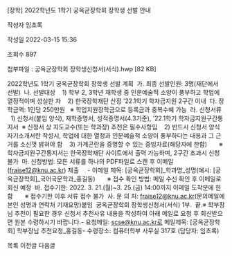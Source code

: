 [장학] 2022학년도 1학기 궁옥균장학회 장학생 선발 안내



작성자
임초록


작성일
2022-03-15 15:36


조회수
897


첨부파일 : 궁옥균장학회 장학생신청서(서식).hwp [82 KB]


﻿2022학년도 1학기 궁옥균장학회 장학생 선발 계획  가. 최종 선발인원: 3명(재단에서 선발)  나. 선발대상    1) 학부 2, 3학년 재학생 중 인문예술적 소양이 풍부하고 학업에 열정적이며 성실한 자    2) 한국장학재단 산정 ’22.1학기 학자금지원 2구간 이내  다. 장학금액: 1인당 250만원   ※ 학업지원장학금으로 등록금과 중복수혜 가능  라. 신청서류    1) 신청서(붙임 양식), 재학증명서, 성적증명서(4.3기준), ’22.1학기 학자금지원구간통지서  ※ 신청서 상 지도교수(또는 학과장) 추천은 필수사항임    2) 반드시 신청서 양식 자기소개서란 작성시, 학업에 대한 열정과 인문예술적 소양이 풍부하다는 내용과 그 근거를 소신껏 밝혀야 함    3) 가계곤란을 증명할 수 있는 증빙자료(해당자에 한함)       ※ 학자금지원구간통지서는 한국장학재단 사이트에서 출력 가능하며, 2구간 초과시 신청 불가  마. 신청방법: 모든 서류를 하나의 PDF파일로 스캔 후 이메일(fraise12@knu.ac.kr) 제출     - 이메일 제목: [궁옥균장학회]\_학과명\_성명(예시: [궁옥균장학회]\_국어국문학과\_홍길동)       ※ 접수 확인 방법: 메일 수신 확인 후 이메일로 회신 예정  바. 접수기한: 2022. 3. 21.(월)~3. 25.(금) 14:00까지 이메일 도착분에 한함       ※ 접수기한 이후 서류 접수 불가  사. 문 의 처: fraise12@knu.ac.kr(문의메일에 본인 성명과 연락처 기재요망)붙임  궁옥균장학회 장학생신청서(서식) 1부.  끝.※ 학부장님 추천이 필요한 경우 신청서 추천사유 내용을 작성하여 아래 메일로 요청 후 회신받으면 원본 수령하시기 바랍니다.- 요청메일: scse@knu.ac.kr로 메일제목: [궁옥균장학회] 학부장님 추천요청\_홍길동- 수령장소: 컴퓨터학부 사무실 317호 (담당자: 임초록)





목록
이전글
다음글




